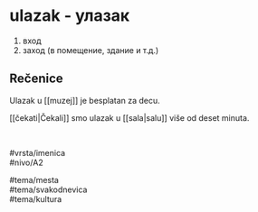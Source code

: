 # ulazak - улазак

1. вход  
2. заход (в помещение, здание и т.д.)

## Rečenice

Ulazak u [[muzej]] je besplatan za decu.

[[čekati|Čekali]] smo ulazak u [[sala|salu]] više od deset minuta.

<br>

#vrsta/imenica  
#nivo/A2  

#tema/mesta  
#tema/svakodnevica  
#tema/kultura  
